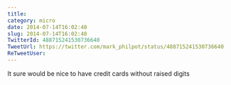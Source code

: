 ```yaml
---
title: 
category: micro
date: 2014-07-14T16:02:48
slug: 2014-07-14T16:02:48
TwitterId: 488715241530736640
TweetUrl: https://twitter.com/mark_philpot/status/488715241530736640
ReTweetUser: 
---
```


It sure would be nice to have credit cards without raised digits
